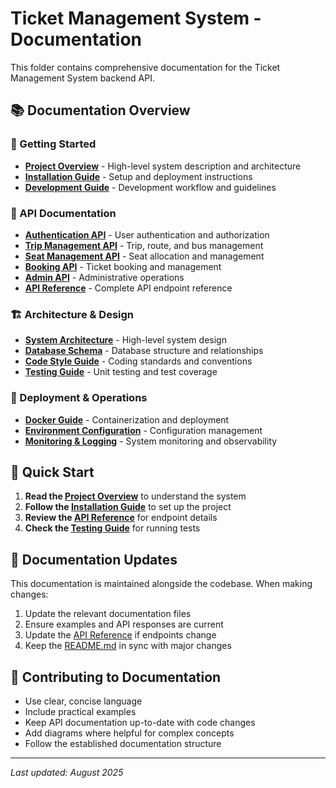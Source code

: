 # Ticket Management System - Documentation

This folder contains comprehensive documentation for the Ticket Management System backend API.

## 📚 Documentation Overview

### 🚀 Getting Started

- **[Project Overview](./project-overview.md)** - High-level system description and architecture
- **[Installation Guide](./installation-guide.md)** - Setup and deployment instructions
- **[Development Guide](./development-guide.md)** - Development workflow and guidelines

### 🔐 API Documentation

- **[Authentication API](./auth_api.md)** - User authentication and authorization
- **[Trip Management API](./trip_api.md)** - Trip, route, and bus management
- **[Seat Management API](./seat_api.md)** - Seat allocation and management
- **[Booking API](./booking_api.md)** - Ticket booking and management
- **[Admin API](./admin_api.md)** - Administrative operations
- **[API Reference](./api-reference.md)** - Complete API endpoint reference

### 🏗️ Architecture & Design

- **[System Architecture](./architecture.md)** - High-level system design
- **[Database Schema](./database-schema.md)** - Database structure and relationships
- **[Code Style Guide](./code-style.md)** - Coding standards and conventions
- **[Testing Guide](./testing-guide.md)** - Unit testing and test coverage

### 🚢 Deployment & Operations

- **[Docker Guide](./docker-guide.md)** - Containerization and deployment
- **[Environment Configuration](./environment-config.md)** - Configuration management
- **[Monitoring & Logging](./monitoring.md)** - System monitoring and observability

## 🎯 Quick Start

1. **Read the [Project Overview](./project-overview.md)** to understand the system
2. **Follow the [Installation Guide](./installation-guide.md)** to set up the project
3. **Review the [API Reference](./api-reference.md)** for endpoint details
4. **Check the [Testing Guide](./testing-guide.md)** for running tests

## 🔄 Documentation Updates

This documentation is maintained alongside the codebase. When making changes:

1. Update the relevant documentation files
2. Ensure examples and API responses are current
3. Update the [API Reference](./api-reference.md) if endpoints change
4. Keep the [README.md](../README.md) in sync with major changes

## 📝 Contributing to Documentation

- Use clear, concise language
- Include practical examples
- Keep API documentation up-to-date with code changes
- Add diagrams where helpful for complex concepts
- Follow the established documentation structure

---

_Last updated: August 2025_
